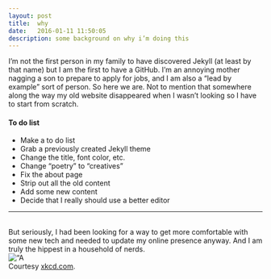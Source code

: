```yaml
---
layout: post
title:  why
date:   2016-01-11 11:50:05
description: some background on why i’m doing this
---
```

I’m not the first person in my family to have discovered Jekyll (at least by that name) but I am the first to have a GitHub. I’m an annoying mother nagging a son to prepare to apply for jobs, and I am also a “lead by example” sort of person. So here we are. Not to mention that somewhere along the way my old website disappeared when I wasn’t looking so I have to start from scratch.

#### To do list
<ul>
	<li>Make a to do list</li>
	<li>Grab a previously created Jekyll theme</li>
	<li>Change the title, font color, etc.</li>
	<li>Change “poetry” to “creatives”</li>
	<li>Fix the about page</li>
        <li>Strip out all the old content</li>
	<li>Add some new content</li>
	<li>Decide that I really should use a better editor</li>
</ul>

<hr>
<br/>
But seriously, I had been looking for a way to get more comfortable with some new tech and needed to update my online presence anyway. And I am truly the hippest in a household of nerds.

<div class="img_row">
	<img class="col three" src=“http://imgs.xkcd.com/comics/exploits_of_a_mom.png 
” alt=“A mom talks on the phone to a school” title="xkcd: Exploits of a mom"/>
</div>
<div class="col three caption">
	Courtesy <a href="https://xkcd.com/327/">xkcd.com</a>. 
</div>
